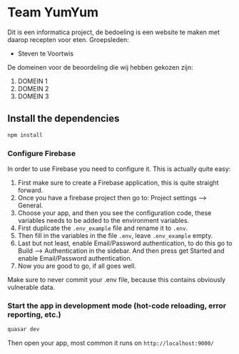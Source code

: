 # Team YumYum
Dit is een informatica project, de bedoeling is een website te maken met daarop recepten voor eten.
Groepsleden:
- Steven te Voortwis

De domeinen voor de beoordeling die wij hebben gekozen zijn:
1. DOMEIN 1
2. DOMEIN 2
3. DOMEIN 3

## Install the dependencies
```bash
npm install
```

### Configure Firebase
In order to use Firebase you need to configure it. This is actually quite easy:
1. First make sure to create a Firebase application, this is quite straight forward.
2. Once you have a firebase project then go to: Project settings --> General.
3. Choose your app, and then you see the configuration code, these variables needs to be added to the environment variables.
4. First duplicate the `.env_example` file and rename it to `.env`.
5. Then fill in the variables in the file `.env`, leave `.env_example` empty.
6. Last but not least, enable Email/Password authentication, to do this go to Build --> Authentication in the sidebar. And then press get Started and enable Email/Password authentication.
7. Now you are good to go, if all goes well.

Make sure to never commit your .env file, because this contains obviously vulnerable data.

### Start the app in development mode (hot-code reloading, error reporting, etc.)
```bash
quasar dev
```
Then open your app, most common it runs on `http://localhost:9000/`
